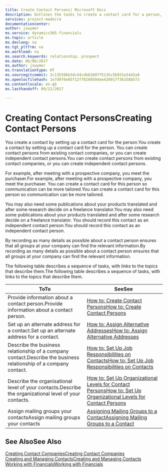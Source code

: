 ```yaml
---
title: Create Contact Persons| Microsoft Docs
description: Outlines the tasks to create a contact card for a person, for example, a prospect or supplier, helping to define the relationship and tailor communication.
services: project-madeira
documentationcenter: 
author: jswymer
ms.service: dynamics365-financials
ms.topic: article
ms.devlang: na
ms.tgt_pltfrm: na
ms.workload: na
ms.search.keywords: relationship, prospect
ms.date: 06/06/2017
ms.author: jswymer
ms.translationtype: HT
ms.sourcegitcommit: 2c13559bb3dc44cdb61697f5135c5b931e34d2a8
ms.openlocfilehash: 1e7d9f6e05f12ff826959dee420917f36258b573
ms.contentlocale: en-gb
ms.lasthandoff: 09/22/2017

---
```

# <a name="creating-contact-persons"></a><span data-ttu-id="41a90-103">Creating Contact Persons</span><span class="sxs-lookup"><span data-stu-id="41a90-103">Creating Contact Persons</span></span>
<span data-ttu-id="41a90-104">You create a contact by setting up a contact card for the person.</span><span class="sxs-lookup"><span data-stu-id="41a90-104">You create a contact by setting up a contact card for the person.</span></span> <span data-ttu-id="41a90-105">You can create contact persons from existing contact companies, or you can create independent contact persons.</span><span class="sxs-lookup"><span data-stu-id="41a90-105">You can create contact persons from existing contact companies, or you can create independent contact persons.</span></span>

<span data-ttu-id="41a90-106">For example, after meeting with a prospective company, you meet the purchaser.</span><span class="sxs-lookup"><span data-stu-id="41a90-106">For example, after meeting with a prospective company, you meet the purchaser.</span></span> <span data-ttu-id="41a90-107">You can create a contact card for this person so communication can be more tailored.</span><span class="sxs-lookup"><span data-stu-id="41a90-107">You can create a contact card for this person so communication can be more tailored.</span></span>

<span data-ttu-id="41a90-108">You may also need some publications about your products translated and after some research decide on a freelance translator.</span><span class="sxs-lookup"><span data-stu-id="41a90-108">You may also need some publications about your products translated and after some research decide on a freelance translator.</span></span> <span data-ttu-id="41a90-109">You should record this contact as an independent contact person.</span><span class="sxs-lookup"><span data-stu-id="41a90-109">You should record this contact as an independent contact person.</span></span>

<span data-ttu-id="41a90-110">By recording as many details as possible about a contact person ensures that all groups at your company can find the relevant information.</span><span class="sxs-lookup"><span data-stu-id="41a90-110">By recording as many details as possible about a contact person ensures that all groups at your company can find the relevant information.</span></span>

<span data-ttu-id="41a90-111">The following table describes a sequence of tasks, with links to the topics that describe them.</span><span class="sxs-lookup"><span data-stu-id="41a90-111">The following table describes a sequence of tasks, with links to the topics that describe them.</span></span> 

| <span data-ttu-id="41a90-112">To</span><span class="sxs-lookup"><span data-stu-id="41a90-112">To</span></span> | <span data-ttu-id="41a90-113">See</span><span class="sxs-lookup"><span data-stu-id="41a90-113">See</span></span> |
| --- | --- |
| <span data-ttu-id="41a90-114">Provide information about a contact person.</span><span class="sxs-lookup"><span data-stu-id="41a90-114">Provide information about a contact person.</span></span> |[<span data-ttu-id="41a90-115">How to: Create Contact Persons</span><span class="sxs-lookup"><span data-stu-id="41a90-115">How to: Create Contact Persons</span></span>](marketing-how-create-contact-persons.md) |
| <span data-ttu-id="41a90-116">Set up an alternate address for a contact.</span><span class="sxs-lookup"><span data-stu-id="41a90-116">Set up an alternate address for a contact.</span></span> |[<span data-ttu-id="41a90-117">How to: Assign Alternative Addresses</span><span class="sxs-lookup"><span data-stu-id="41a90-117">How to: Assign Alternative Addresses</span></span>](marketing-how-assign-alternate-address.md) |
| <span data-ttu-id="41a90-118">Describe the business relationship of a company contact.</span><span class="sxs-lookup"><span data-stu-id="41a90-118">Describe the business relationship of a company contact.</span></span> |[<span data-ttu-id="41a90-119">How to: Set Up Job Responsibilities on Contacts</span><span class="sxs-lookup"><span data-stu-id="41a90-119">How to: Set Up Job Responsibilities on Contacts</span></span>](marketing-job-responsibilities.md) |
| <span data-ttu-id="41a90-120">Describe the organisational level of your contacts.</span><span class="sxs-lookup"><span data-stu-id="41a90-120">Describe the organizational level of your contacts.</span></span> |[<span data-ttu-id="41a90-121">How to: Set Up Organizational Levels for Contact Persons</span><span class="sxs-lookup"><span data-stu-id="41a90-121">How to: Set Up Organizational Levels for Contact Persons</span></span>](marketing-organizational-levels.md) |
| <span data-ttu-id="41a90-122">Assign mailing groups your contacts</span><span class="sxs-lookup"><span data-stu-id="41a90-122">Assign mailing groups your contacts</span></span> |[<span data-ttu-id="41a90-123">Assigning Mailing Groups to a Contact</span><span class="sxs-lookup"><span data-stu-id="41a90-123">Assigning Mailing Groups to a Contact</span></span>](marketing-mailing-groups.md) |

## <a name="see-also"></a><span data-ttu-id="41a90-124">See Also</span><span class="sxs-lookup"><span data-stu-id="41a90-124">See Also</span></span>
[<span data-ttu-id="41a90-125">Creating Contact Companies</span><span class="sxs-lookup"><span data-stu-id="41a90-125">Creating Contact Companies</span></span>](marketing-create-contact-companies.md)  
[<span data-ttu-id="41a90-126">Creating and Managing Contacts</span><span class="sxs-lookup"><span data-stu-id="41a90-126">Creating and Managing Contacts</span></span>]()  
[<span data-ttu-id="41a90-127">Working with Financials</span><span class="sxs-lookup"><span data-stu-id="41a90-127">Working with Financials</span></span>](ui-work-product.md)

